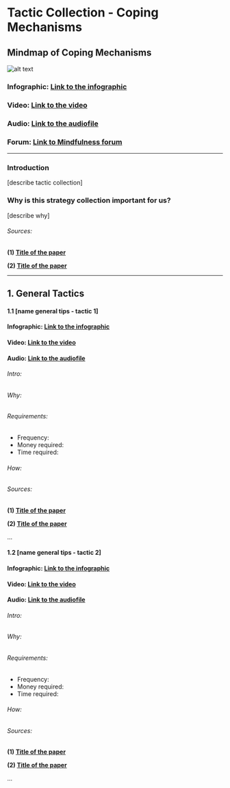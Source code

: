 # Tactic Collection - Coping Mechanisms

## Mindmap of Coping Mechanisms

![alt text]()

### Infographic: **[Link to the infographic]()**
### Video: **[Link to the video]()**
### Audio: **[Link to the audiofile]()**
### Forum: **[Link to Mindfulness forum]()**

___

### Introduction
[describe tactic collection]
### Why is this strategy collection important for us?
[describe why]
######  Sources: 

**(1) [Title of the paper]()**

**(2) [Title of the paper]()**

___




## 1. General Tactics
####  1.1 [name general tips - tactic 1] 

#### Infographic: **[Link to the infographic]()**
#### Video: **[Link to the video]()**
#### Audio: **[Link to the audiofile]()**

###### Intro:
###### Why:
###### Requirements:
- Frequency:
- Money required:
- Time required:


###### How:
###### Sources: 

  **(1) [Title of the paper]()**

  **(2) [Title of the paper]()**

  ...



####  1.2 [name general tips - tactic 2] 

#### Infographic: **[Link to the infographic]()**
#### Video: **[Link to the video]()**
#### Audio: **[Link to the audiofile]()**

###### Intro:
###### Why:
###### Requirements:
- Frequency:
- Money required:
- Time required:


###### How:
###### Sources:

**(1) [Title of the paper]()**

**(2) [Title of the paper]()**

...


